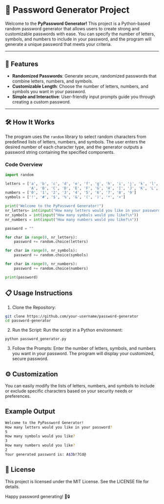 # 🔐 Password Generator Project

Welcome to the **PyPassword Generator!** This project is a Python-based random password generator that allows users to create strong and customizable passwords with ease. You can specify the number of letters, symbols, and numbers to include in your password, and the program will generate a unique password that meets your criteria.

---

## 📜 Features

- **Randomized Passwords**: Generate secure, randomized passwords that combine letters, numbers, and symbols.
- **Customizable Length**: Choose the number of letters, numbers, and symbols you want in your password.
- **Simple and Interactive**: User-friendly input prompts guide you through creating a custom password.

---

## 🛠️ How It Works

The program uses the `random` library to select random characters from predefined lists of letters, numbers, and symbols. The user enters the desired number of each character type, and the generator outputs a password string containing the specified components.

### Code Overview

```python
import random

letters = ['a', 'b', 'c', 'd', 'e', 'f', 'g', 'h', 'i', 'j', 'k', 'l', 'm', 'n', 'o', 'p', 'q', 'r', 's', 't', 'u', 'v', 'w', 'x', 'y', 'z',
           'A', 'B', 'C', 'D', 'E', 'F', 'G', 'H', 'I', 'J', 'K', 'L', 'M', 'N', 'O', 'P', 'Q', 'R', 'S', 'T', 'U', 'V', 'W', 'X', 'Y', 'Z']
numbers = ['0', '1', '2', '3', '4', '5', '6', '7', '8', '9']
symbols = ['!', '#', '$', '%', '&', '(', ')', '*', '+']

print("Welcome to the PyPassword Generator!")
nr_letters= int(input("How many letters would you like in your password?\n"))
nr_symbols = int(input("How many symbols would you like?\n"))
nr_numbers = int(input("How many numbers would you like?\n"))

password = ""

for char in range(0, nr_letters):
    password += random.choice(letters)

for char in range(0, nr_symbols):
    password += random.choice(symbols)

for char in range(0, nr_numbers):
    password += random.choice(numbers)

print(password)
```

## 📋 Usage Instructions
1. Clone the Repository:
```bash
git clone https://github.com/your-username/password-generator
cd password-generator
```
2. Run the Script: Run the script in a Python environment:
```bash
python password_generator.py
```
3. Follow the Prompts:
  Enter the number of letters, symbols, and numbers you want in your password.
  The program will display your customized, secure password.

## ⚙️ Customization
  You can easily modify the lists of letters, numbers, and symbols to include or exclude specific characters based on your security needs or preferences.

## Example Output
```bash
Welcome to the PyPassword Generator!
How many letters would you like in your password?
5
How many symbols would you like?
3
How many numbers would you like?
2
Your generated password is: A$3b!7Cd@
```

## 📝 License
  This project is licensed under the MIT License. See the LICENSE file for details.


Happy password generating! 💪🔒

